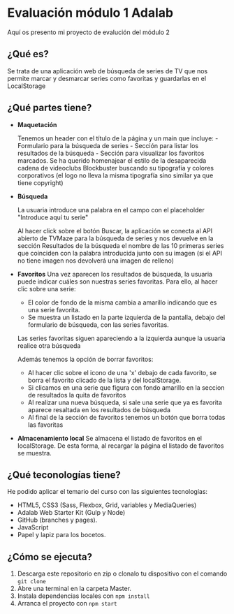 # Evaluación módulo 1 Adalab

Aquí os presento mi proyecto de evalución del módulo 2

## ¿Qué es?

Se trata de una aplicación web de búsqueda de series de TV que nos permite marcar y desmarcar series como favoritas y guardarlas en el LocalStorage

## ¿Qué partes tiene?

-   **Maquetación**

    Tenemos un header con el título de la página y un main que incluye: - Formulario para la búsqueda de series - Sección para listar los resultados de la búsqueda - Sección para visualizar los favoritos marcados.
    Se ha querido homenajear el estilo de la desaparecida cadena de videoclubs Blockbuster buscando su tipografía y colores corporativos (el logo no lleva la misma tipografía sino similar ya que tiene copyright)

-   **Búsqueda**

    La usuaria introduce una palabra en el campo con el placeholder "Introduce aquí tu serie"

    Al hacer click sobre el botón Buscar, la aplicación se conecta al API abierto de TVMaze para la búsqueda de series y nos devuelve en la sección Resultados de la búsqueda el nombre de las 10 primeras series que coinciden con la palabra introducida junto con su imagen (si el API no tiene imagen nos devolverá una imagen de relleno)

-   **Favoritos**
    Una vez aparecen los resultados de búsqueda, la usuaria puede indicar cuáles son nuestras series favoritas.
    Para ello, al hacer clic sobre una serie:

    -   El color de fondo de la misma cambia a amarillo indicando que es una serie favorita.
    -   Se muestra un listado en la parte izquierda de la pantalla, debajo del formulario de búsqueda, con las series favoritas.

    Las series favoritas siguen apareciendo a la izquierda aunque la usuaria realice otra búsqueda

    Además tenemos la opción de borrar favoritos:

    -   Al hacer clic sobre el icono de una 'x' debajo de cada favorito, se borra el favorito clicado de la lista y del localStorage.
    -   Si clicamos en una serie que figura con fondo amarillo en la seccion de resultados la quita de favoritos
    -   Al realizar una nueva búsqueda, si sale una serie que ya es favorita aparece resaltada en los resultados de búsqueda
    -   Al final de la sección de favoritos tenemos un botón que borra todas las favoritas

-   **Almacenamiento local**
    Se almacena el listado de favoritos en el localStorage. De esta forma, al recargar la página el listado
    de favoritos se muestra.

## ¿Qué teconologías tiene?

He podido aplicar el temario del curso con las siguientes tecnologías:

-   HTML5, CSS3 (Sass, Flexbox, Grid, variables y MediaQueries)
-   Adalab Web Starter Kit (Gulp y Node)
-   GitHub (branches y pages).
-   JavaScript
-   Papel y lapiz para los bocetos.

## ¿Cómo se ejecuta?

1. Descarga este repositorio en zip o clonalo tu dispositivo con el comando `git clone`
2. Abre una terminal en la carpeta Master.
3. Instala dependencias locales con `npm install`
4. Arranca el proyecto con `npm start`
